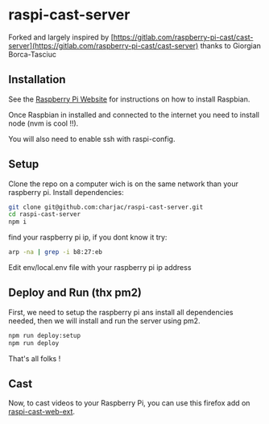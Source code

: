 # raspi-cast-server

Forked and largely inspired by [https://gitlab.com/raspberry-pi-cast/cast-server](https://gitlab.com/raspberry-pi-cast/cast-server)
thanks to Giorgian Borca-Tasciuc

## Installation

See the [Raspberry Pi Website](https://www.raspberrypi.org/downloads/) for instructions on how to install Raspbian.

Once Raspbian in installed and connected to the internet you need to install node (nvm is cool !!).

You will also need to enable ssh with raspi-config.

## Setup

Clone the repo on a computer wich is on the same network than your raspberry pi.
Install dependencies:

```bash
git clone git@github.com:charjac/raspi-cast-server.git
cd raspi-cast-server
npm i
```

find your raspberry pi ip, if you dont know it try:

```bash
arp -na | grep -i b8:27:eb
```

Edit env/local.env file with your raspberry pi ip address

## Deploy and Run (thx pm2)

First, we need to setup the raspberry pi ans install all dependencies needed,
then we will install and run the server using pm2.

```bash
npm run deploy:setup
npm run deploy
```

That's all folks !

## Cast

Now, to cast videos to your Raspberry Pi, you can use this firefox add on
[raspi-cast-web-ext](https://github.com/charjac/raspi-cast-web-ext).

